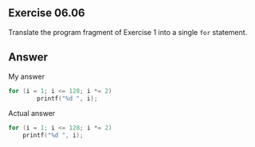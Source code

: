 ## Exercise 06.06
Translate the program fragment of Exercise 1 into a single ```for``` statement.

## Answer
My answer
```C
for (i = 1; i <= 128; i *= 2)
		printf("%d ", i);
```

Actual answer
```C
for (i = 1; i <= 128; i *= 2)
    printf("%d ", i);
```
